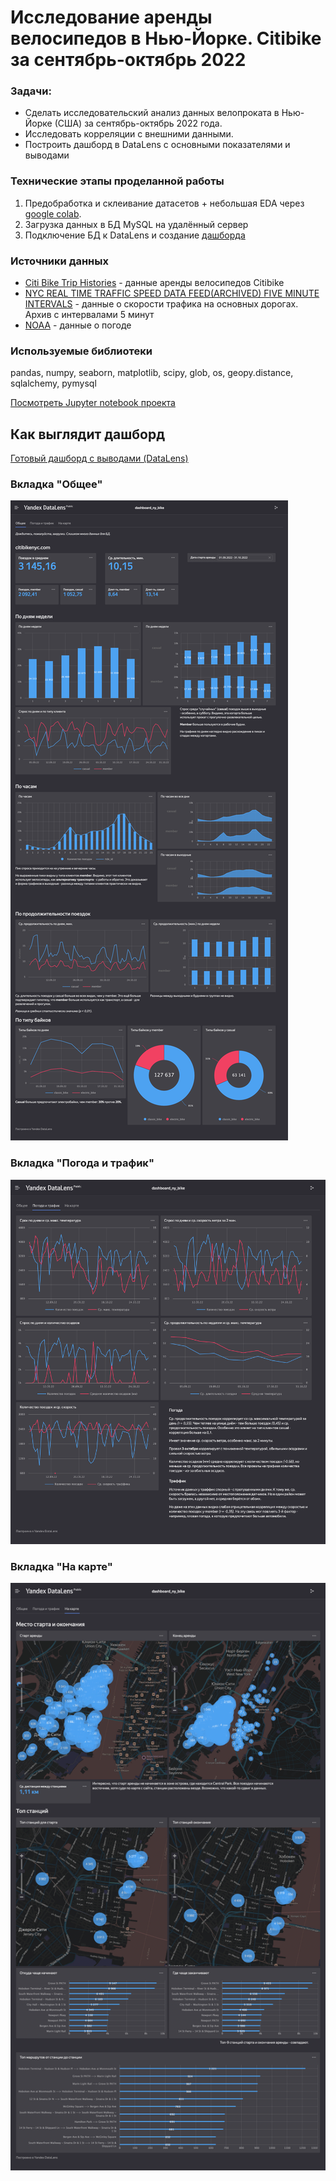 Исследование аренды велосипедов в Нью-Йорке. Citibike за сентябрь-октябрь 2022
========================

### Задачи:
* Сделать исследовательский анализ данных велопроката в Нью-Йорке (США) за сентябрь-октябрь 2022 года. 
* Исследовать корреляции с внешними данными. 
* Построить дашборд в DataLens с основными показателями и выводами

### Технические этапы проделанной работы
1. Предобработка и склеивание датасетов + небольшая EDA через [google colab](https://github.com/timurka/citybike-NY/blob/main/citibike_NY.ipynb).
2. Загрузка данных в БД MySQL на удалённый сервер
3. Подключение БД к DataLens и создание [дашборда](https://datalens.yandex.ru/3oe7x2bnzxtcu-dashboard-ny-bike?tab=1M)

### Источники данных
* [Citi Bike Trip Histories](https://ride.citibikenyc.com/system-data) - данные аренды велосипедов Citibike
* [NYC REAL TIME TRAFFIC SPEED DATA FEED(ARCHIVED) FIVE MINUTE INTERVALS](https://data.beta.nyc/dataset/nyc-real-time-traffic-speed-data-feed-archived) - данные о скорости трафика на основных дорогах. Архив с интервалами 5 минут
* [NOAA](https://www.ncei.noaa.gov/cdo-web/) - данные о погоде

### Используемые библиотеки
pandas, numpy, seaborn, matplotlib, scipy, glob, os, geopy.distance, sqlalchemy, pymysql

[Посмотреть Jupyter notebook проекта](https://github.com/timurka/citybike-NY/blob/main/citibike_NY.ipynb) 

Как выглядит дашборд
-------------------------
[Готовый дашборд с выводами (DataLens)](https://datalens.yandex.ru/3oe7x2bnzxtcu-dashboard-ny-bike?tab=1M)

### Вкладка "Общее"
![](https://github.com/timurka/citybike-NY/blob/main/dashboard-screenshots/dashboard_main.png?raw=true)

### Вкладка "Погода и трафик"
![](https://github.com/timurka/citybike-NY/blob/main/dashboard-screenshots/dashboard_weather.png?raw=true)

### Вкладка "На карте"
![](https://github.com/timurka/citybike-NY/blob/main/dashboard-screenshots/dashboard_maps.png?raw=true)
